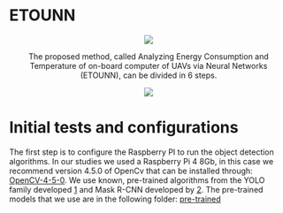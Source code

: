 # ETOUNN
<p align="center">
  <img src="https://user-images.githubusercontent.com/84810481/155543417-51c626b9-6250-493c-9a97-64516ab42df7.png">
</p>
<p align="center">
The proposed method, called Analyzing Energy Consumption and Temperature of on-board computer of UAVs via Neural Networks (ETOUNN), can be divided in 6 steps.
</p>
<p align="center">
 <img src="https://user-images.githubusercontent.com/84810481/155544944-cec2f9a3-772d-4ae7-8842-86f10175ccae.png">
</p>

# Initial tests and configurations
The first step is to configure the Raspberry PI to run the object detection algorithms. In our studies we used a Raspberry Pi 4 8Gb, in this case we recommend version 4.5.0 of OpenCv that can be installed through: [OpenCV-4-5-0](https://github.com/RenatoMaximiano/ETOUNN/blob/main/OpenCV-4-5-0.sh).
We use known, pre-trained algorithms from the YOLO family developed [1](https://github.com/AlexeyAB/darknet) and Mask R-CNN developed by [2](https://github.com/escoladeestudantes/opencv/tree/main/22_ObjectDetection_Mask-RCNN_Inception_v2_COCO). The pre-trained models that we use are in the following folder: [pre-trained](https://drive.google.com/drive/folders/1fAw1LLeFAWj5KCKIHldxqFhxjPC5ZnkI?usp=sharing)
